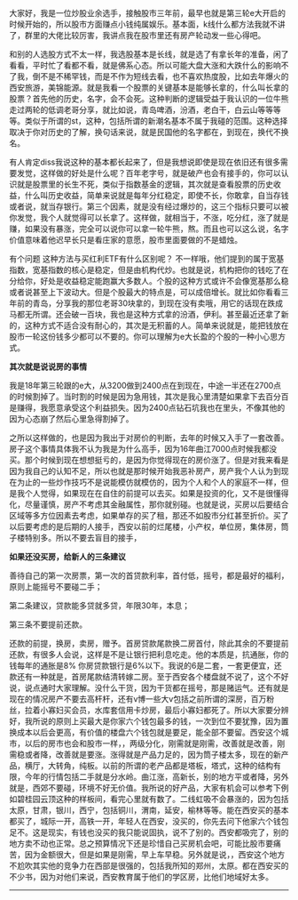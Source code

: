 大家好，我是一位炒股业余选手，接触股市三年前，最早也就是第三轮e大开启的时候开始的，所以股市方面赚点小钱纯属娱乐。基本面，k线什么都方法我就不讲了，群里的大佬比较厉害，我讲点我在股市里还有房产轮动发一些心得吧。

和别的人选股方式不太一样，我选股基本是长线，就是选了有拿长年的准备，闲了看看，平时忙了看都不看，就是佛系心态。所以可能大盘大涨和大跌什么的影响不了我，倒不是不稀罕钱，而是不作为短线去看，也不喜欢热度股，比如去年爆火的西安旅游，美锦能源。就是我看一个股票的关键基本是能够长拿的，什么叫长拿的股票？首先他的历史，名字，会不会死。这种判断的逻辑受益于我认识的一位牛熊走过两轮的低调老哥分享，就比如说，青岛啤酒，汾酒，老白干，白云山等等等等。类似于所谓的st，这种，包括所谓的新潮名基本不属于我碰的范围。这种选择取决于你对历史的了解，换句话来说，就是民国他的名字都在，到现在，换代不换名。

有人肯定diss我说这种的基本都长起来了，但是我想说即使是现在依旧还有很多需要发觉，这样做的好处是什么呢？百年老字号，就是破产也会有接手的，你可以认识就是股票里的长生不死，类似于指数基金的逻辑，其次就是查看股票的历史收益，什么叫历史收益，简单来说就是每年分红稳定，即使不长，你敢拿，自当存钱或者说，就当存银行。第三个因素，就是没有经过爆炒的，这三个指标只要可以被你发觉，我个人就觉得可以长拿了。这样做，就相当于，不涨，吃分红，涨了就是赚，如果没有暴涨，完全可以说你可以拿一轮牛熊，熬。而且也可以这么说，名字价值意味着他迟早长只是看庄家的意愿，股市里面要做的不是蜡烛。

有个问题 这种方法与买红利ETF有什么区别呢？
不一样哦，他们提到的属于宽基指数，宽基指数的核心是稳定，但是由机构代炒。也就是说，机构把你的钱吃了在分给你，好处是收益稳定能跑赢大多数人。个股的这种方式或许不会像宽基那么稳或者说甚至上下波动大。但是个股最大的特点是，可以成倍增长。就比如你看看三年前的青岛，分享我的那位老哥30块拿的，到现在没有卖哦，用它的话现在跌成马都无所谓。还会破一百块，我也是这种方式拿的汾酒，伊利。甚至最近还拿了新的，这种方式不适合没有耐心的，其次是无积蓄的人。简单来说就是，能把钱放在股市一轮这份钱多少都可以不要的。你可以理解为e大长盈的个股的一种小心思方式。

**其次就是说说房的事情**

我是18年第三轮跟的e大，从3200做到2400点在到现在，中途一半还在2700点的时候割掉了。当时割的时候是因为急用钱，其次是我心里清楚如果拿下去百分百是赚得，我愿意承受这个利益损失。因为2400点钻石坑我也在里头，不像其他的因为心态崩了然后心里急得割掉了。

之所以这样做的，也是因为我出于对房价的判断，去年的时候又入手了一套改善。房子这个事情具体我不认为我是为什么高手，因为16年曲江7000点时候我都没买。那个时候到现在想想挺亏的，是因为你觉得现在的房价涨了。但是对我来看是因为我自己的认知不足，所以也就是那时候开始我恶补房产，房产我个人认为到现在为止的一些炒作技巧不是说能模仿就模仿的，因为个人和个人的家庭不一样，但是我个人觉得，如果现在在自住的前提可以去买。如果是投资的化，又不是很懂得化，尽量谨慎，房产不考虑其金融属性，那你就别碰。也就是说，买房以后要结合区域等多方位因素去考虑，如果单存的买了租，那还不如股市分红甚至折价。买了以后要考虑的是后期的人接手，西安以前的烂尾楼，小产权，单位房，集体房，筒子楼特别多。所以不要去盲目的接手，

**如果还没买房，给新人的三条建议**

善待自己的第一次房票，第一次的首贷款利率，首付低，摇号，都是最好的福利，原则上能摇号不要碰二手；

第二条建议，贷款能多贷就多贷，年限30年，本息；

第三条不要提前还款。



还款的前提，换房，卖房，赠予。首房贷款尾款换二房首付，除此其余的不要提前还款，有很多人会说，这样是不是让银行把利息吃走。他的本质是，抗通胀，你的钱每年的通胀是8% 你房贷款银行是6%以下。我说的6是二套，一套更便宜，还款还有一种就是，首房尾款结清转嫁二房。至于西安各个楼盘就不说了，这个不好说，说点通时大家理解。没什么干货，因为干货都在摇号，那是赌运气。还有就是现在的情况房产不要去高杆杆，还有v博一些大v包括之前所谓的深房，百万粉丝，拉着小寡妇买会员，水库套信用卡炒房，最后小寡妇都死了。所以大家要分辨好，我所说的原则上买最大是你家六个钱包最多的钱，一次到位不要犹豫，因为置换成本以后会更高，有价值的楼盘六个钱包就是要足，能全部不要留。西安这个城市，以后的房市也会和股市一样，，两级分化，刚需就是刚需，改善就是改善，刚需稳或者降，改善就是要涨。涨得就是产品力足的，因为筒子楼太多，现在的新产品，横厅，大转角，纯板。以前的所谓的老产品都是塔板，塔式，这种的结构有限，今年的行情包括二手就是分水岭。曲江涨，高新长，别的地方平或者降，另外就是，西郊不要碰，环境不好无价值。我所说的好产品，大家有机会可以参考下例如碧桂园云顶这种的样板间，看完心里就有数了。二线虹吸不会暴涨的，因为包括太原，甘肃，银川，西宁，包括铜川，渭南，延安，榆林等等。能在西安买的基本都买了，城际一开，高铁一开，年轻人在西安，没买的，你先去问下他家六个钱包足不。这是现实，有钱也没买的我只能说固执，说不了别的。西安都吸完了，别的地方卖不动也正常。总之预算情况下还是珍惜自己买房机会吧，可能比股市要痛苦，因为金额很大，但是如果是刚需，早上车早稳。另外就是说，，西安这个地方不尬吹其实他的竞争力在西部是很强的，包括我所知的郑州，太原。都在西安买的不少书，因为对他们来说，西安教育属于他们的学区房，比他们地域好太多。

------

